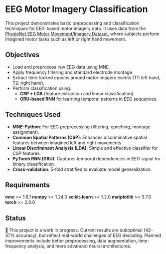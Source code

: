 # EEG Motor Imagery Classification

This project demonstrates basic preprocessing and classification techniques for EEG-based motor imagery data. It uses data from the [PhysioNet EEG Motor Movement/Imagery Dataset](https://physionet.org/content/eegmmidb/1.0.0/), where subjects perform imagined motor tasks such as left or right hand movement.

## Objectives

- Load and preprocess raw EEG data using MNE.
- Apply frequency filtering and standard electrode montage.
- Extract time-locked epochs around motor imagery events (T1: left hand, T2: right hand).
- Perform classification using:
  - **CSP + LDA** (feature extraction and linear classification).
  - **GRU-based RNN** for learning temporal patterns in EEG sequences.

## Techniques Used

- **MNE-Python**: For EEG preprocessing (filtering, epoching, montage assignment).
- **Common Spatial Patterns (CSP)**: Enhances discriminative spatial features between imagined left and right movements.
- **Linear Discriminant Analysis (LDA)**: Simple and effective classifier for CSP features.
- **PyTorch RNN (GRU)**: Captures temporal dependencies in EEG signal for binary classification.
- **Cross-validation**: 5-fold stratified to evaluate model generalization.

## Requirements
**mne** >= 1.6.1
**numpy** >= 1.24.0
**scikit-learn** >= 1.2.0
**matplotlib** >= 3.7.0
**torch** >= 2.0.0

## Status

🧪 This project is a work in progress. Current results are suboptimal (42–47% accuracy), but reflect real-world challenges of EEG decoding. Planned improvements include better preprocessing, data augmentation, time-frequency analysis, and more advanced neural architectures.

